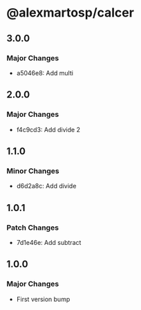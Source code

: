 # @alexmartosp/calcer

## 3.0.0

### Major Changes

- a5046e8: Add multi

## 2.0.0

### Major Changes

- f4c9cd3: Add divide 2

## 1.1.0

### Minor Changes

- d6d2a8c: Add divide

## 1.0.1

### Patch Changes

- 7d1e46e: Add subtract

## 1.0.0

### Major Changes

- First version bump
